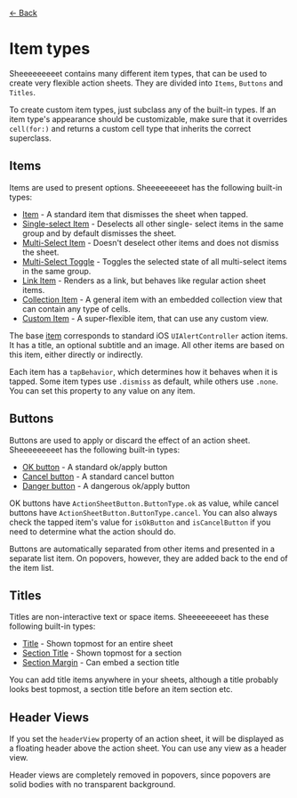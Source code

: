 [← Back][GitHub]

# Item types

Sheeeeeeeeet contains many different item types, that can be used to create very
flexible action sheets. They are divided into `Items`, `Buttons` and `Titles`.

To create custom item types, just subclass any of the built-in types. If an item
type's appearance should be customizable, make sure that it overrides `cell(for:)`
and returns a custom cell type that inherits the correct superclass.


## Items

Items are used to present options. Sheeeeeeeeet has the following built-in types:

* [Item][ActionSheetItem] - A standard item that dismisses the sheet when tapped.
* [Single-select Item][ActionSheetSingleSelectItem] - Deselects all other single-
select items in the same group and by default dismisses the sheet.
* [Multi-Select Item][ActionSheetMultiSelectItem] - Doesn't deselect other items
and does not dismiss the sheet.
* [Multi-Select Toggle][ActionSheetMultiSelectToggleItem] - Toggles the selected
state of all multi-select items in the same group.
* [Link Item][ActionSheetLinkItem] - Renders as a link, but behaves like regular
action sheet items.
* [Collection Item][ActionSheetCollectionItem] - A general item with an embedded
collection view that can contain any type of cells.
* [Custom Item][ActionSheetCustomItem] - A super-flexible item, that can use any
custom view.

The base [item][ActionSheetItem] corresponds to standard iOS `UIAlertController`
action items. It has a title, an optional subtitle and an image. All other items
are based on this item, either directly or indirectly.

Each item has a `tapBehavior`, which determines how it behaves when it is tapped.
Some item types use `.dismiss` as default, while others use `.none`. You can set
this property to any value on any item.


## Buttons

Buttons are used to apply or discard the effect of an action sheet. Sheeeeeeeeet
has the following built-in types:

* [OK button][ActionSheetOkButton] - A standard ok/apply button
* [Cancel button][ActionSheetCancelButton] - A standard cancel button
* [Danger button][ActionSheetDangerButton] - A dangerous ok/apply button

OK buttons have `ActionSheetButton.ButtonType.ok` as value, while cancel buttons
have `ActionSheetButton.ButtonType.cancel`. You can also always check the tapped
item's value for `isOkButton` and `isCancelButton` if you need to determine what
the action should do.

Buttons are automatically separated from other items and presented in a separate
list item. On popovers, however, they are added back to the end of the item list.


## Titles

Titles are non-interactive text or space items. Sheeeeeeeeet has these following
built-in types:

* [Title][ActionSheetTitle] - Shown topmost for an entire sheet
* [Section Title][ActionSheetSectionTitle] - Shown topmost for a section
* [Section Margin][ActionSheetSectionMargin] - Can embed a section title

You can add title items anywhere in your sheets, although a title probably looks
best topmost, a section title before an item section etc.


## Header Views

If you set the `headerView` property of an action sheet, it will be displayed as
a floating header above the action sheet. You can use any view as a header view.

Header views are completely removed in popovers, since popovers are solid bodies
with no transparent background.

[GitHub]: https://github.com/danielsaidi/Sheeeeeeeeet

[ActionSheetItem]: https://github.com/danielsaidi/Sheeeeeeeeet/blob/master/Sheeeeeeeeet/Items/ActionSheetItem.swift
[ActionSheetCollectionItem]: https://github.com/danielsaidi/Sheeeeeeeeet/blob/master/Sheeeeeeeeet/Items/Items/ActionSheetCollectionItem.swift
[ActionSheetCustomItem]: https://github.com/danielsaidi/Sheeeeeeeeet/blob/master/Sheeeeeeeeet/Items/Items/ActionSheetCustomItem.swift
[ActionSheetMultiSelectItem]: https://github.com/danielsaidi/Sheeeeeeeeet/blob/master/Sheeeeeeeeet/Items/Items/ActionSheetMultiSelectItem.swift
[ActionSheetMultiSelectToggleItem]: https://github.com/danielsaidi/Sheeeeeeeeet/blob/master/Sheeeeeeeeet/Items/Items/ActionSheetMultiSelectToggleItem.swift
[ActionSheetSelectItem]: https://github.com/danielsaidi/Sheeeeeeeeet/blob/master/Sheeeeeeeeet/Items/Items/ActionSheetSelectItem.swift
[ActionSheetSingleSelectItem]: https://github.com/danielsaidi/Sheeeeeeeeet/blob/master/Sheeeeeeeeet/Items/Items/ActionSheetSingleSelectItem.swift
[ActionSheetLinkItem]: https://github.com/danielsaidi/Sheeeeeeeeet/blob/master/Sheeeeeeeeet/Items/Items/ActionSheetLinkItem.swift

[ActionSheetOkButton]: https://github.com/danielsaidi/Sheeeeeeeeet/blob/master/Sheeeeeeeeet/Items/Buttons/ActionSheetOkButton.swift
[ActionSheetCancelButton]: https://github.com/danielsaidi/Sheeeeeeeeet/blob/master/Sheeeeeeeeet/Items/Buttons/ActionSheetCancelButton.swift
[ActionSheetDangerButton]: https://github.com/danielsaidi/Sheeeeeeeeet/blob/master/Sheeeeeeeeet/Items/Buttons/ActionSheetDangerButton.swift

[ActionSheetTitle]: https://github.com/danielsaidi/Sheeeeeeeeet/blob/master/Sheeeeeeeeet/Items/Titles/ActionSheetTitle.swift
[ActionSheetSectionTitle]: https://github.com/danielsaidi/Sheeeeeeeeet/blob/master/Sheeeeeeeeet/Items/Titles/ActionSheetSectionTitle.swift
[ActionSheetSectionMargin]: https://github.com/danielsaidi/Sheeeeeeeeet/blob/master/Sheeeeeeeeet/Items/Titles/ActionSheetSectionMargin.swift